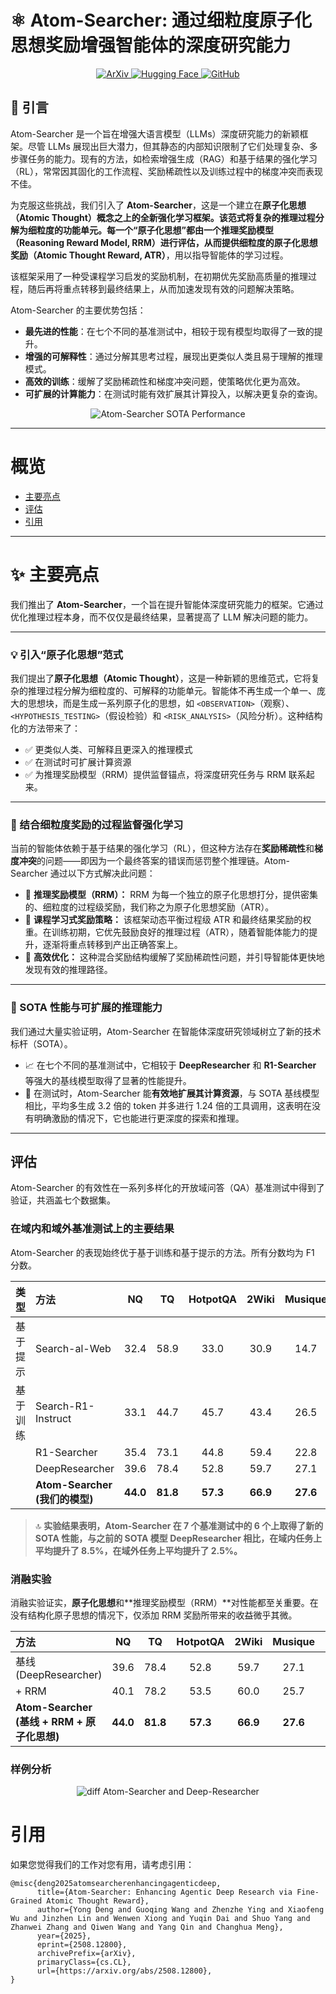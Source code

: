 
# ⚛️ Atom-Searcher: 通过细粒度原子化思想奖励增强智能体的深度研究能力

<p align="center">
<a href="https://arxiv.org/abs/2508.12800" target="_blank">
<img src="https://img.shields.io/badge/arXiv-2508.12800-b31b1b.svg?style=for-the-badge" alt="ArXiv">
</a>
<a href=https://huggingface.co/dikw/Atom-Searcher" target="_blank">
<img src="https://img.shields.io/badge/%F0%9F%A4%97%20Hugging%20Face-Models-yellow?style=for-the-badge" alt="Hugging Face">
</a>
<a href="https://github.com/antgroup/Research-Venus" target="_blank">
<img src="https://img.shields.io/badge/GitHub-Repo-blue?style=for-the-badge&logo=github" alt="GitHub">
</a>
</p>



## 📖 引言

Atom-Searcher 是一个旨在增强大语言模型（LLMs）深度研究能力的新颖框架。尽管 LLMs 展现出巨大潜力，但其静态的内部知识限制了它们处理复杂、多步骤任务的能力。现有的方法，如检索增强生成（RAG）和基于结果的强化学习（RL），常常因其固化的工作流程、奖励稀疏性以及训练过程中的梯度冲突而表现不佳。

为克服这些挑战，我们引入了 **Atom-Searcher**，这是一个建立在**原子化思想（Atomic Thought）概念之上的全新强化学习框架。该范式将复杂的推理过程分解为细粒度的功能单元。每一个“原子化思想”都由一个推理奖励模型（Reasoning Reward Model, RRM）进行评估，从而提供细粒度的原子化思想奖励（Atomic Thought Reward, ATR）**，用以指导智能体的学习过程。

该框架采用了一种受课程学习启发的奖励机制，在初期优先奖励高质量的推理过程，随后再将重点转移到最终结果上，从而加速发现有效的问题解决策略。

Atom-Searcher 的主要优势包括：

  * **最先进的性能**：在七个不同的基准测试中，相较于现有模型均取得了一致的提升。
  * **增强的可解释性**：通过分解其思考过程，展现出更类似人类且易于理解的推理模式。
  * **高效的训练**：缓解了奖励稀疏性和梯度冲突问题，使策略优化更为高效。
  * **可扩展的计算能力**：在测试时能有效扩展其计算投入，以解决更复杂的查询。


<p align="center">
<img src="png/sota_results.png" alt="Atom-Searcher SOTA Performance"/>
</p>


-----



# 概览

  * [主要亮点](https://www.google.com/search?q=%23key-highlights)
  * [评估](https://www.google.com/search?q=%23evaluation)
  * [引用](https://www.google.com/search?q=%23citation)

-----

# ✨ 主要亮点

我们推出了 **Atom-Searcher**，一个旨在提升智能体深度研究能力的框架。它通过优化推理过程本身，而不仅仅是最终结果，显著提高了 LLM 解决问题的能力。

-----

### 💡 引入“原子化思想”范式

我们提出了**原子化思想（Atomic Thought）**，这是一种新颖的思维范式，它将复杂的推理过程分解为细粒度的、可解释的功能单元。智能体不再生成一个单一、庞大的思想块，而是生成一系列原子化的思想，如 `<OBSERVATION>`（观察）、`<HYPOTHESIS_TESTING>`（假设检验）和 `<RISK_ANALYSIS>`（风险分析）。这种结构化的方法带来了：

  - ✅ 更类似人类、可解释且更深入的推理模式
  - ✅ 在测试时可扩展计算资源
  - ✅ 为推理奖励模型（RRM）提供监督锚点，将深度研究任务与 RRM 联系起来。

-----

### 🎯 结合细粒度奖励的过程监督强化学习

当前的智能体依赖于基于结果的强化学习（RL），但这种方法存在**奖励稀疏性**和**梯度冲突**的问题——即因为一个最终答案的错误而惩罚整个推理链。Atom-Searcher 通过以下方式解决此问题：

  - 🔹 **推理奖励模型（RRM）：** RRM 为每一个独立的原子化思想打分，提供密集的、细粒度的过程级奖励，我们称之为原子化思想奖励（ATR）。
  - 🔹 **课程学习式奖励策略：** 该框架动态平衡过程级 ATR 和最终结果奖励的权重。在训练初期，它优先鼓励良好的推理过程（ATR），随着智能体能力的提升，逐渐将重点转移到产出正确答案上。
  - 🔹 **高效优化：** 这种混合奖励结构缓解了奖励稀疏性问题，并引导智能体更快地发现有效的推理路径。

-----

### 🚀 SOTA 性能与可扩展的推理能力

我们通过大量实验证明，Atom-Searcher 在智能体深度研究领域树立了新的技术标杆（SOTA）。

  - 📈 在七个不同的基准测试中，它相较于 **DeepResearcher** 和 **R1-Searcher** 等强大的基线模型取得了显著的性能提升。
  - 🧠 在测试时，Atom-Searcher 能**有效地扩展其计算资源**，与 SOTA 基线模型相比，平均多生成 3.2 倍的 token 并多进行 1.24 倍的工具调用，这表明在没有明确激励的情况下，它也能进行更深度的探索和推理。


-----

## 评估

Atom-Searcher 的有效性在一系列多样化的开放域问答（QA）基准测试中得到了验证，共涵盖七个数据集。

### 在域内和域外基准测试上的主要结果

Atom-Searcher 的表现始终优于基于训练和基于提示的方法。所有分数均为 F1 分数。

| **类型** | **方法** | **NQ** | **TQ** | **HotpotQA** | **2Wiki** | **Musique** | **Bamboogle** | **PopQA** |
| :--- | :--- | :---: | :---: | :---: | :---: | :---: | :---: | :---: |
| 基于提示 | Search-al-Web | 32.4 | 58.9 | 33.0 | 30.9 | 14.7 | 46.6 | 38.3 |
| 基于训练 | Search-R1-Instruct | 33.1 | 44.7 | 45.7 | 43.4 | 26.5 | 45.0 | 43.0 |
| | R1-Searcher | 35.4 | 73.1 | 44.8 | 59.4 | 22.8 | 64.8 | 42.7 |
| | DeepResearcher | 39.6 | 78.4 | 52.8 | 59.7 | 27.1 | **71.0** | 48.5 |
| | **Atom-Searcher (我们的模型)** | **44.0** | **81.8** | **57.3** | **66.9** | **27.6** | 70.7 | **50.3** |

> 🔝 **实验结果表明，Atom-Searcher 在 7 个基准测试中的 6 个上取得了新的 SOTA 性能，与之前的 SOTA 模型 DeepResearcher 相比，在域内任务上平均提升了 8.5%，在域外任务上平均提升了 2.5%。**

### 消融实验

消融实验证实，**原子化思想**和\*\*推理奖励模型（RRM）\*\*对性能都至关重要。在没有结构化原子思想的情况下，仅添加 RRM 奖励所带来的收益微乎其微。

| **方法** | **NQ** | **TQ** | **HotpotQA** | **2Wiki** | **Musique** | **Bamboogle** | **PopQA** |
| :--- | :---: | :---: | :---: | :---: | :---: | :---: | :---: |
| 基线 (DeepResearcher) | 39.6 | 78.4 | 52.8 | 59.7 | 27.1 | 71.0 | 48.5 |
| + RRM | 40.1 | 78.2 | 53.5 | 60.0 | 25.7 | 70.5 | 48.8 |
| **Atom-Searcher (基线 + RRM + 原子化思想)** | **44.0** | **81.8** | **57.3** | **66.9** | **27.6** | **70.7** | **50.3** |

### 样例分析

<p align="center">
<img src="png/case_study.png" alt="diff Atom-Searcher  and Deep-Researcher"/>
</p>




# 引用

如果您觉得我们的工作对您有用，请考虑引用：

```plain
@misc{deng2025atomsearcherenhancingagenticdeep,
      title={Atom-Searcher: Enhancing Agentic Deep Research via Fine-Grained Atomic Thought Reward}, 
      author={Yong Deng and Guoqing Wang and Zhenzhe Ying and Xiaofeng Wu and Jinzhen Lin and Wenwen Xiong and Yuqin Dai and Shuo Yang and Zhanwei Zhang and Qiwen Wang and Yang Qin and Changhua Meng},
      year={2025},
      eprint={2508.12800},
      archivePrefix={arXiv},
      primaryClass={cs.CL},
      url={https://arxiv.org/abs/2508.12800}, 
}
```